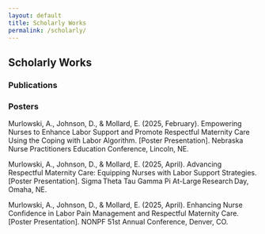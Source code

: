 ```yaml
---
layout: default
title: Scholarly Works
permalink: /scholarly/
---
```

## Scholarly Works
### Publications

### Posters

Murlowski, A., Johnson, D., & Mollard, E. (2025, February). Empowering Nurses to Enhance Labor Support and Promote Respectful Maternity Care Using the Coping with Labor Algorithm. [Poster Presentation]. Nebraska Nurse Practitioners Education Conference, Lincoln, NE. 

Murlowski, A., Johnson, D., & Mollard, E. (2025, April). Advancing Respectful Maternity Care: Equipping Nurses with Labor Support Strategies. [Poster Presentation]. Sigma Theta Tau Gamma Pi At-Large Research Day, Omaha, NE. 

Murlowski, A., Johnson, D., & Mollard, E. (2025, April). Enhancing Nurse Confidence in Labor Pain Management and Respectful Maternity Care. [Poster Presentation]. NONPF 51st Annual Conference, Denver, CO.  
